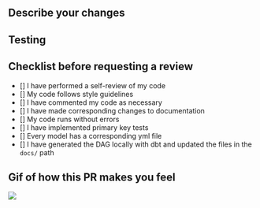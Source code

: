 ## Describe your changes

## Testing

## Checklist before requesting a review
- [] I have performed a self-review of my code
- [] My code follows style guidelines
- [] I have commented my code as necessary 
- [] I have made corresponding changes to documentation
- [] My code runs without errors
- [] I have implemented primary key tests
- [] Every model has a corresponding yml file
- [] I have generated the DAG locally with dbt and updated the files in the `docs/` path

## Gif of how this PR makes you feel
![](url)
